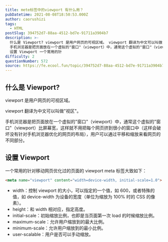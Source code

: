 ```yaml
---
title: mete标签中的viewport 有什么用？
pubDatetime: 2021-08-08T18:50:53.000Z
author: caorushizi
tags:
  - HTML
postSlug: 394752d7-88aa-4512-bd7e-91711a3904b7
description: >-
  什么是 Viewport? viewport 是用户网页的可视区域。 viewport 翻译为中文可以叫做"视区"。
  手机浏览器是把页面放在一个虚拟的"窗口"（viewport）中，通常这个虚拟的"窗口"（viewport）比屏幕宽，这样就不用把每个网页挤到很小的窗口中（这样会破坏没有针对手机浏览器优化的网页的布局），用户可以通过平移和缩放来看网页的不同部分。
  设置 Viewport 一个常用的针
difficulty: 2
questionNumber: 572
source: https://fe.ecool.fun/topic/394752d7-88aa-4512-bd7e-91711a3904b7
---
```


## 什么是 Viewport?

viewport 是用户网页的可视区域。

viewport 翻译为中文可以叫做"视区"。

手机浏览器是把页面放在一个虚拟的"窗口"（viewport）中，通常这个虚拟的"窗口"（viewport）比屏幕宽，这样就不用把每个网页挤到很小的窗口中（这样会破坏没有针对手机浏览器优化的网页的布局），用户可以通过平移和缩放来看网页的不同部分。

## 设置 Viewport

一个常用的针对移动网页优化过的页面的 viewport meta 标签大致如下：

```html
<meta name="viewport" content="width=device-width, initial-scale=1.0">
```

* width：控制 viewport 的大小，可以指定的一个值，如 600，或者特殊的值，如 device-width 为设备的宽度（单位为缩放为 100% 时的 CSS 的像素）。
* height：和 width 相对应，指定高度。
* initial-scale：初始缩放比例，也即是当页面第一次 load 的时候缩放比例。
* maximum-scale：允许用户缩放到的最大比例。
* minimum-scale：允许用户缩放到的最小比例。
* user-scalable：用户是否可以手动缩放。
